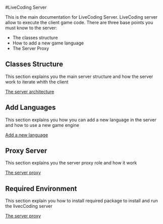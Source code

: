 #LiveCoding Server

This is the main documentation for LiveCoding Server. LiveCoding server allow to execute the client game code.
There are three base points you must know to the server:

- The classes structure
- How to add a new game language
- The Server Proxy

## Classes Structure
This section explains you the main server structure and how the server work to iterate whith the client

[The server architecture](serverArchitecture.md)

## Add Languages
This section explains you how you can add a new language in the server and how to use a new game engine

[Add a new language](languages.md)

## Proxy Server
This section explains you the server proxy role and how it work

[The server proxy](proxyProtocol.md)

## Required Environment
This section explain you how to install required package to install and run the livecCoding server

[The server proxy](environment.md)